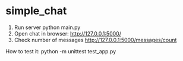 # simple_chat
1. Run server python main.py
2. Open chat in browser: http://127.0.0.1:5000/
3. Check number of messages http://127.0.0.1:5000/messages/count

How to test it:
python -m unittest test_app.py

